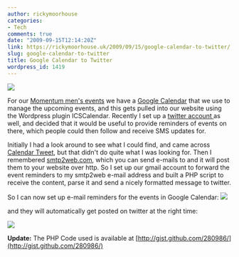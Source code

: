 ```yaml
---
author: rickymoorhouse
categories:
- Tech
comments: true
date: "2009-09-15T12:14:20Z"
link: https://rickymoorhouse.uk/2009/09/15/google-calendar-to-twitter/
slug: google-calendar-to-twitter
title: Google Calendar to Twitter
wordpress_id: 1419
---
```


![](http://samespirit.net/ricky/images/2009/gcal2twitter.png)




For our [Momentum men's events](http://samespirit.net/momentum/) we have a [Google Calendar](http://calendar.google.com) that we use to manage the upcoming events, and this gets pulled into our website using the Wordpress plugin ICSCalendar. Recently I set up a [twitter account ](http://twitter.com/momentummen) as well, and decided that it would be useful to provide reminders of events on there, which people could then follow and receive SMS updates for.




Initially I had a look around to see what I could find, and came across [Calendar Tweet](http://calendartweet.com), but that didn't do quite what I was looking for. Then I remembered [smtp2web.com](http://smtp2web.com), which you can send e-mails to and it will post them to your website over http. So I set up our gmail account to forward the event reminders to my smtp2web e-mail address and built a PHP script to receive the content, parse it and send a nicely formatted message to twitter.




So I can now set up e-mail reminders for the events in Google Calendar:
![](http://samespirit.net/ricky/images/2009/gcal-reminder.png)  

and they will automatically get posted on twitter at the right time:  

![](http://samespirit.net/ricky/images/2009/gcal-twitter.png)





**Update:** The PHP Code used is available at [http://gist.github.com/280986/](http://gist.github.com/280986/)
